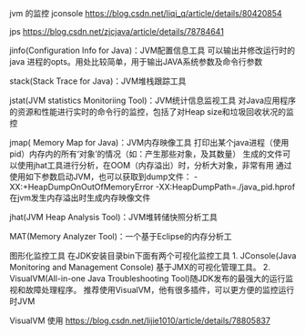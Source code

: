 jvm 的监控
jconsole
    https://blog.csdn.net/liqi_q/article/details/80420854

jps
    https://blog.csdn.net/zjcjava/article/details/78784641
    
    
    
jinfo(Configuration Info for Java)：JVM配置信息工具
    可以输出并修改运行时的java 进程的opts。用处比较简单，用于输出JAVA系统参数及命令行参数
    
    
stack(Stack Trace for Java)：JVM堆栈跟踪工具


jstat(JVM statistics Monitoriing Tool)：JVM统计信息监视工具
    对Java应用程序的资源和性能进行实时的命令行的监控，包括了对Heap size和垃圾回收状况的监控


jmap( Memory Map for Java)：JVM内存映像工具
    打印出某个java进程（使用pid）内存内的所有‘对象’的情况（如：产生那些对象，及其数量）
    生成的文件可以使用jhat工具进行分析，在OOM（内存溢出）时，分析大对象，非常有用
    通过使用如下参数启动JVM，也可以获取到dump文件：
    -XX:+HeapDumpOnOutOfMemoryError
    -XX:HeapDumpPath=./java_pid.hprof
    在jvm发生内存溢出时生成内存映像文件

jhat(JVM Heap Analysis Tool)：JVM堆转储快照分析工具

MAT(Memory Analyzer Tool)：一个基于Eclipse的内存分析工

图形化监控工具
在JDK安装目录bin下面有两个可视化监控工具
    1. JConsole(Java Monitoring and Management Console) 基于JMX的可视化管理工具。
    2. VisualVM(All-in-one Java Troubleshooting Tool)随JDK发布的最强大的运行监视和故障处理程序。
        推荐使用VisualVM，他有很多插件，可以更方便的监控运行时JVM

VisualVM  使用
    https://blog.csdn.net/lijie1010/article/details/78805837
    
    
